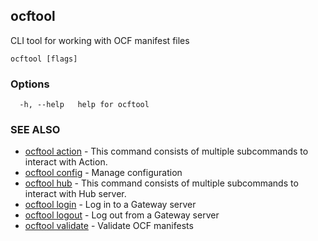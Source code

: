 ## ocftool

CLI tool for working with OCF manifest files

```
ocftool [flags]
```

### Options

```
  -h, --help   help for ocftool
```

### SEE ALSO

* [ocftool action](ocftool_action.md)	 - This command consists of multiple subcommands to interact with Action.
* [ocftool config](ocftool_config.md)	 - Manage configuration
* [ocftool hub](ocftool_hub.md)	 - This command consists of multiple subcommands to interact with Hub server.
* [ocftool login](ocftool_login.md)	 - Log in to a Gateway server
* [ocftool logout](ocftool_logout.md)	 - Log out from a Gateway server
* [ocftool validate](ocftool_validate.md)	 - Validate OCF manifests

